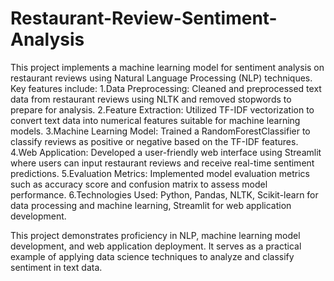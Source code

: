 # Restaurant-Review-Sentiment-Analysis
This project implements a machine learning model for sentiment analysis on restaurant reviews using Natural Language Processing (NLP) techniques. Key features include:
1.Data Preprocessing: Cleaned and preprocessed text data from restaurant reviews using NLTK and removed stopwords to prepare for analysis.
2.Feature Extraction: Utilized TF-IDF vectorization to convert text data into numerical features suitable for machine learning models.
3.Machine Learning Model: Trained a RandomForestClassifier to classify reviews as positive or negative based on the TF-IDF features.
4.Web Application: Developed a user-friendly web interface using Streamlit where users can input restaurant reviews and receive real-time sentiment predictions.
5.Evaluation Metrics: Implemented model evaluation metrics such as accuracy score and confusion matrix to assess model performance.
6.Technologies Used: Python, Pandas, NLTK, Scikit-learn for data processing and machine learning, Streamlit for web application development.

This project demonstrates proficiency in NLP, machine learning model development, and web application deployment. It serves as a practical example of applying data science techniques to analyze and classify sentiment in text data.

